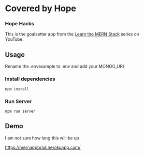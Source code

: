 # Covered by Hope
### Hope Hacks

This is the goalsetter app from the [Learn the MERN Stack](https://www.youtube.com/watch?v=-0exw-9YJBo) series on YouTube.

## Usage

Rename the .envexample to .env and add your MONGO_URI

### Install dependencies

```
npm install

```

### Run Server

```
npm run server
```

## Demo

I am not sure how long this will be up

https://mernappbrad.herokuapp.com/


